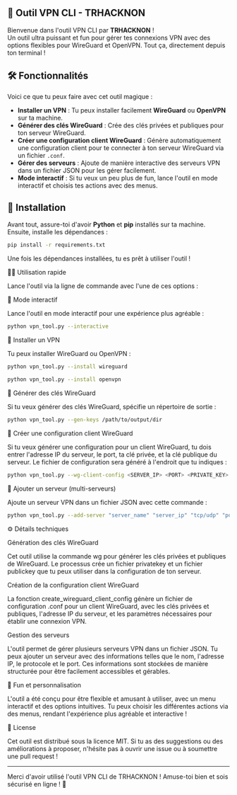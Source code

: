 ## 🚀 **Outil VPN CLI - TRHACKNON**

Bienvenue dans l'outil VPN CLI par **TRHACKNON** !  
Un outil ultra puissant et fun pour gérer tes connexions VPN avec des options flexibles pour WireGuard et OpenVPN. Tout ça, directement depuis ton terminal !

## 🛠️ **Fonctionnalités**

Voici ce que tu peux faire avec cet outil magique : 

- **Installer un VPN** : Tu peux installer facilement **WireGuard** ou **OpenVPN** sur ta machine.
- **Générer des clés WireGuard** : Crée des clés privées et publiques pour ton serveur WireGuard.
- **Créer une configuration client WireGuard** : Génère automatiquement une configuration client pour te connecter à ton serveur WireGuard via un fichier `.conf`.
- **Gérer des serveurs** : Ajoute de manière interactive des serveurs VPN dans un fichier JSON pour les gérer facilement.
- **Mode interactif** : Si tu veux un peu plus de fun, lance l'outil en mode interactif et choisis tes actions avec des menus.

## 🎨 **Installation**

Avant tout, assure-toi d'avoir **Python** et **pip** installés sur ta machine. Ensuite, installe les dépendances :

```bash
pip install -r requirements.txt
```

Une fois les dépendances installées, tu es prêt à utiliser l'outil !

🏃‍♂️ Utilisation rapide

Lance l'outil via la ligne de commande avec l'une de ces options :

🔹 Mode interactif

Lance l'outil en mode interactif pour une expérience plus agréable :

```bash
python vpn_tool.py --interactive
```

🔹 Installer un VPN

Tu peux installer WireGuard ou OpenVPN :

```bash
python vpn_tool.py --install wireguard
```

```bash
python vpn_tool.py --install openvpn
```

🔹 Générer des clés WireGuard

Si tu veux générer des clés WireGuard, spécifie un répertoire de sortie :

```bash
python vpn_tool.py --gen-keys /path/to/output/dir
```

🔹 Créer une configuration client WireGuard

Si tu veux générer une configuration pour un client WireGuard, tu dois entrer l'adresse IP du serveur, le port, ta clé privée, et la clé publique du serveur. Le fichier de configuration sera généré à l'endroit que tu indiques :

```bash
python vpn_tool.py --wg-client-config <SERVER_IP> <PORT> <PRIVATE_KEY> <PUBLIC_KEY> <OUTPUT_FILE>
```

🔹 Ajouter un serveur (multi-serveurs)

Ajoute un serveur VPN dans un fichier JSON avec cette commande :

```bash
python vpn_tool.py --add-server "server_name" "server_ip" "tcp/udp" "port"
```

⚙️ Détails techniques

Génération des clés WireGuard

Cet outil utilise la commande wg pour générer les clés privées et publiques de WireGuard. Le processus crée un fichier privatekey et un fichier publickey que tu peux utiliser dans la configuration de ton serveur.

Création de la configuration client WireGuard

La fonction create_wireguard_client_config génère un fichier de configuration .conf pour un client WireGuard, avec les clés privées et publiques, l'adresse IP du serveur, et les paramètres nécessaires pour établir une connexion VPN.

Gestion des serveurs

L'outil permet de gérer plusieurs serveurs VPN dans un fichier JSON. Tu peux ajouter un serveur avec des informations telles que le nom, l'adresse IP, le protocole et le port. Ces informations sont stockées de manière structurée pour être facilement accessibles et gérables.

🎉 Fun et personnalisation

L'outil a été conçu pour être flexible et amusant à utiliser, avec un menu interactif et des options intuitives. Tu peux choisir les différentes actions via des menus, rendant l'expérience plus agréable et interactive !

📄 License

Cet outil est distribué sous la licence MIT. Si tu as des suggestions ou des améliorations à proposer, n'hésite pas à ouvrir une issue ou à soumettre une pull request !


---

Merci d'avoir utilisé l'outil VPN CLI de TRHACKNON !
Amuse-toi bien et sois sécurisé en ligne ! 🚀
